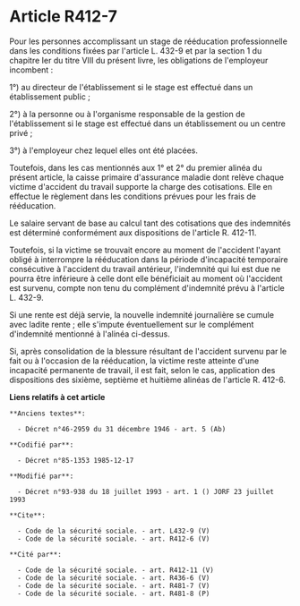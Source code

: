 # Article R412-7

Pour les personnes accomplissant un stage de rééducation professionnelle dans les conditions fixées par l'article L. 432-9 et
par la section 1 du chapitre Ier du titre VIII du présent livre, les obligations de l'employeur incombent : 

1°) au directeur de l'établissement si le stage est effectué dans un établissement public ; 

2°) à la personne ou à l'organisme responsable de la gestion de l'établissement si le stage est effectué dans un
établissement ou un centre privé ; 

3°) à l'employeur chez lequel elles ont été placées. 

Toutefois, dans les cas mentionnés aux 1° et 2° du premier alinéa du présent article, la caisse primaire d'assurance maladie
dont relève chaque victime d'accident du travail supporte la charge des cotisations. Elle en effectue le règlement dans les
conditions prévues pour les frais de rééducation. 

Le salaire servant de base au calcul tant des cotisations que des indemnités est déterminé conformément aux dispositions de
l'article R. 412-11. 

Toutefois, si la victime se trouvait encore au moment de l'accident l'ayant obligé à interrompre la rééducation dans la
période d'incapacité temporaire consécutive à l'accident du travail antérieur, l'indemnité qui lui est due ne pourra être
inférieure à celle dont elle bénéficiait au moment où l'accident est survenu, compte non tenu du complément d'indemnité prévu
à l'article L. 432-9. 

Si une rente est déjà servie, la nouvelle indemnité journalière se cumule avec ladite rente ; elle s'impute éventuellement
sur le complément d'indemnité mentionné à l'alinéa ci-dessus. 

Si, après consolidation de la blessure résultant de l'accident survenu par le fait ou à l'occasion de la rééducation, la
victime reste atteinte d'une incapacité permanente de travail, il est fait, selon le cas, application des dispositions des
sixième, septième et huitième alinéas de l'article R. 412-6.

**Liens relatifs à cet article**

	**Anciens textes**:

	  - Décret n°46-2959 du 31 décembre 1946 - art. 5 (Ab)

	**Codifié par**:

	  - Décret n°85-1353 1985-12-17

	**Modifié par**:

	  - Décret n°93-938 du 18 juillet 1993 - art. 1 () JORF 23 juillet 1993

	**Cite**:

	  - Code de la sécurité sociale. - art. L432-9 (V)
	  - Code de la sécurité sociale. - art. R412-6 (V)

	**Cité par**:

	  - Code de la sécurité sociale. - art. R412-11 (V)
	  - Code de la sécurité sociale. - art. R436-6 (V)
	  - Code de la sécurité sociale. - art. R481-7 (V)
	  - Code de la sécurité sociale. - art. R481-8 (P)
